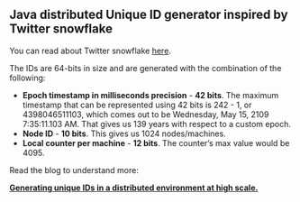 ## Java distributed Unique ID generator inspired by Twitter snowflake

You can read about Twitter snowflake [here](https://blog.twitter.com/engineering/en_us/a/2010/announcing-snowflake.html).

The IDs are 64-bits in size and are generated with the combination of the following:

+ **Epoch timestamp in milliseconds precision** - **42 bits**. The maximum timestamp that can be represented using 42 bits is 242 - 1, or 4398046511103, which comes out to be Wednesday, May 15, 2109 7:35:11.103 AM. That gives us 139 years with respect to a custom epoch.
+ **Node ID** - **10 bits**. This gives us 1024 nodes/machines.
+ **Local counter per machine** - **12 bits**. The counter’s max value would be 4095.

Read the blog to understand more:

**[Generating unique IDs in a distributed environment at high scale.](https://www.callicoder.com/distributed-unique-id-sequence-number-generator/)**
